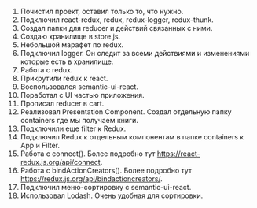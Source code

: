 1. Почистил проект, оставил только то, что нужно.
2. Подключил react-redux, redux, redux-logger, redux-thunk.
3. Создал папки для reducer и действий связанных с ними.
4. Создаю хранилище в store.js.
5. Небольшой марафет по redux.
6. Подключил logger. Он следит за всеми действиями и изменениями которые есть в хранилище.
7. Работа с redux.
8. Прикрутили redux к react.
9. Воспользовался semantic-ui-react.
10. Поработал с UI частью приложения.
11. Прописал reducer в cart.
12. Реализовал Presentation Component. Создал отдельную папку containers где мы получаем книги.
13. Подключили еще filter к Redux.
14. Подключил Redux к отдельным компонентам в папке containers к App и Filter.
15. Работа с connect(). Более подробно тут https://react-redux.js.org/api/connect.
16. Работа с bindActionCreators(). Более подробно тут https://redux.js.org/api/bindactioncreators/.
17. Подключил меню-сортировку с semantic-ui-react.
18. Использовал Lodash. Очень удобная для сортировки.
